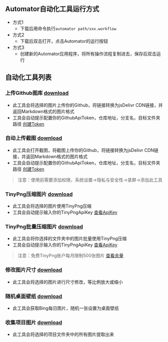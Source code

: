 ## Automator自动化工具运行方式
- 方式1
  - 下载后用命令执行`automator path/xxx.workflow`
- 方式2
  - 下载后双击打开，点击Automator的运行按钮
- 方式3
  - 创建新的Automator应用程序，将所有操作流程复制进去，保存后双击运行

## 自动化工具列表
### **上传Github图库** [download](https://github.com/wdzawdh/AutomaticRepo/releases/download/UploadImage.workflow-release/UploadImage.workflow.zip)
* 此工具会将选择的图片上传你的Github，将链接转换为jsDelivr CDN链接，并返回Markdown格式的图片格式
* 工具会自动提示配置你的GithubApiToken，仓库地址，分支名，目标文件夹路径 [创建Token](https://github.com/settings/tokens)

### **自动上传截图** [download](https://github.com/wdzawdh/AutomaticRepo/releases/download/UploadScreenshot.workflow-release/UploadScreenshot.workflow.zip)
* 此工具会打开截图，将截图上传你的Github，将链接转换为jsDelivr CDN链接，并返回Markdown格式的图片格式
* 工具会自动提示配置你的GithubApiToken，仓库地址，分支名，目标文件夹路径 [创建Token](https://github.com/settings/tokens)
> 注意：使用前需要添加权限，系统设置->隐私与安全性->录屏->添加此工具

### **TinyPng压缩图片** [download](https://github.com/wdzawdh/AutomaticRepo/releases/download/TinyImage.workflow-release/TinyImage.workflow.zip)
* 此工具会将选择的图片使用TinyPng压缩
* 工具会自动提示输入你的TinyPngApiKey [查看ApiKey](https://tinify.com/dashboard/api)

### **TinyPng批量压缩图片** [download](https://github.com/wdzawdh/AutomaticRepo/releases/download/TinyImages.workflow-release/TinyImages.workflow.zip)
* 此工具会将你选择的文件夹中的图片批量使用TinyPng压缩
* 工具会自动提示输入你的TinyPngApiKey [查看ApiKey](https://tinify.com/dashboard/api)
> 注意：免费TinyPng账户每月限制500张图片 [查看余量](https://tinify.com/dashboard/api)

### **修改图片尺寸** [download](https://github.com/wdzawdh/AutomaticRepo/releases/download/ResizeImage.workflow-release/ResizeImage.workflow.zip)
* 此工具会将选择的图片进行尺寸修改，等比例放大或缩小

### **随机桌面壁纸** [download](https://github.com/wdzawdh/AutomaticRepo/releases/download/RandomWallpaper.workflow-release/RandomWallpaper.workflow.zip)
* 此工具会获取Bing每日图片，随机一张设置为桌面壁纸

### **收集项目图片** [download](https://github.com/wdzawdh/AutomaticRepo/releases/download/CollectImages.workflow-release/CollectImages.workflow.zip)
* 此工具会将选择的项目文件夹中的所有图片提取出来
